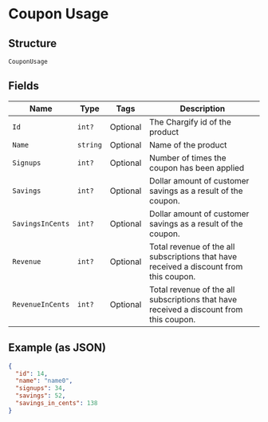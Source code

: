 
# Coupon Usage

## Structure

`CouponUsage`

## Fields

| Name | Type | Tags | Description |
|  --- | --- | --- | --- |
| `Id` | `int?` | Optional | The Chargify id of the product |
| `Name` | `string` | Optional | Name of the product |
| `Signups` | `int?` | Optional | Number of times the coupon has been applied |
| `Savings` | `int?` | Optional | Dollar amount of customer savings as a result of the coupon. |
| `SavingsInCents` | `int?` | Optional | Dollar amount of customer savings as a result of the coupon. |
| `Revenue` | `int?` | Optional | Total revenue of the all subscriptions that have received a discount from this coupon. |
| `RevenueInCents` | `int?` | Optional | Total revenue of the all subscriptions that have received a discount from this coupon. |

## Example (as JSON)

```json
{
  "id": 14,
  "name": "name0",
  "signups": 34,
  "savings": 52,
  "savings_in_cents": 138
}
```

